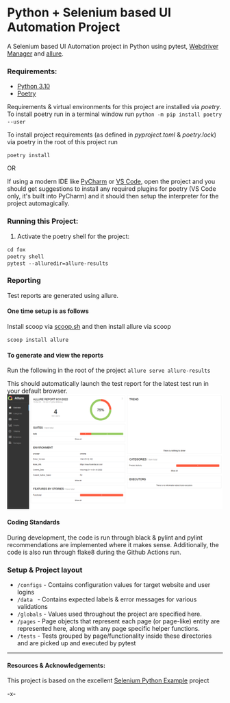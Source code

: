 # Python + Selenium based UI Automation Project
A Selenium based UI Automation project in Python using pytest, [Webdriver Manager](https://pypi.org/project/webdriver-manager/) and [allure](https://github.com/allure-framework/allure-python).

### Requirements:
- [Python 3.10](http://python.org/downloads)
- [Poetry](http://python-poetry.org/docs)

Requirements & virtual environments for this project are installed via _poetry_. 
To install poetry run in a terminal window run `python -m pip install poetry --user`

To install project requirements (as defined in _pyproject.toml_ & _poetry.lock_) via poetry in the root of this project run 
```
poetry install
``` 

OR

If using a modern IDE like [PyCharm](https://www.jetbrains.com/pycharm/download/) or [VS Code](https://code.visualstudio.com/Download), open the project and you should get suggestions to install any required plugins
for poetry (VS Code only, it's built into PyCharm) and it should then setup the interpreter for the project automagically.

### Running this Project:
1. Activate the poetry shell for the project: 
```commandline
cd fox
poetry shell
pytest --alluredir=allure-results

```

### Reporting
Test reports are generated using allure.

#### One time setup is as follows
Install scoop via [scoop.sh](http://www.scoop.sh/) and then install allure via scoop

```commandline
scoop install allure
```

#### To generate and view the reports 
Run the following in the root of the project `allure serve allure-results`

This should automatically launch the test report for the latest test run in your default browser.
![Allure Report](static/allure.PNG "Test Report")


#### Coding Standards
During development, the code is run through black & pylint and pylint recommendations are implemented where it makes sense.
Additionally, the code is also run through flake8 during the Github Actions run.

### Setup & Project layout

* `/configs` - Contains configuration values for target website and user logins
* `/data ` - Contains expected labels & error messages for various validations
* `/globals` - Values used throughout the project are specified here.
* `/pages` - Page objects that represent each page (or page-like) entity are represented here, along with any page specific helper functions.
* `/tests` - Tests grouped by page/functionality inside these directories and are picked up and executed by pytest 

----

#### Resources & Acknowledgements:
This project is based on the excellent [Selenium Python Example](https://github.com/nirtal85/Selenium-Python-Example) project 

-x-